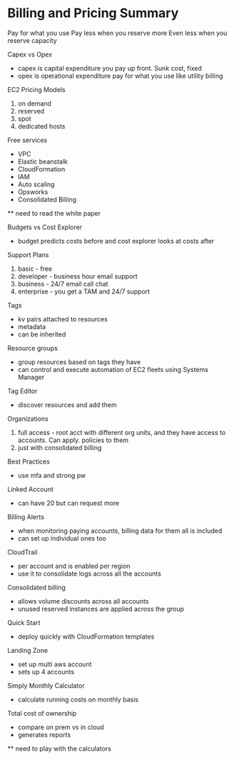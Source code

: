 # Billing and Pricing Summary

Pay for what you use
Pay less when you reserve more
Even less when you reserve capacity

Capex vs Opex
- capex is capital expenditure you pay up front. Sunk cost, fixed
- opex is operational expenditure pay for what you use like utility billing

EC2 Pricing Models
1. on demand
2. reserved
3. spot
4. dedicated hosts

Free services
- VPC
- Elastic beanstalk
- CloudFormation
- IAM
- Auto scaling
- Opsworks
- Consolidated Billing

** need to read the white paper

Budgets vs Cost Explorer
- budget predicts costs before and cost explorer looks at costs after

Support Plans
1. basic - free
2. developer - business hour email support
3. business - 24/7 email call chat
4. enterprise - you get a TAM and 24/7 support

Tags
- kv pairs attached to resources
- metadata
- can be inherited

Resource groups 
- group resources based on tags they have
- can control and execute automation of EC2 fleets using Systems Manager

Tag Editor
- discover resources and add them

Organizations 
1. full access - root acct with different org units, and they have access to accounts. Can apply. policies to them
2. just with consolidated billing

Best Practices
- use mfa and strong pw

Linked Account
- can have 20 but can request more

Billing Alerts
- when monitoring paying accounts, billing data for them all is included
- can set up individual ones too

CloudTrail
- per account and is enabled per region
- use it to consolidate logs across all the accounts

Consolidated billing 
- allows volume discounts across all accounts
- unused reserved instances are applied across the group

Quick Start
- deploy quickly with CloudFormation templates

Landing Zone
- set up multi aws account 
- sets up 4 accounts

Simply Monthly Calculator
- calculate running costs on monthly basis

Total cost of ownership
- compare on prem vs in cloud
- generates reports

** need to play with the calculators
